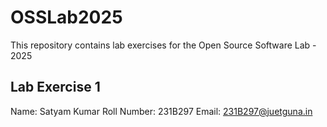 # OSSLab2025
This repository contains lab exercises for the Open Source Software Lab - 2025

## Lab Exercise 1
Name: Satyam Kumar
Roll Number: 231B297
Email: 231B297@juetguna.in
<Solution code to part F>